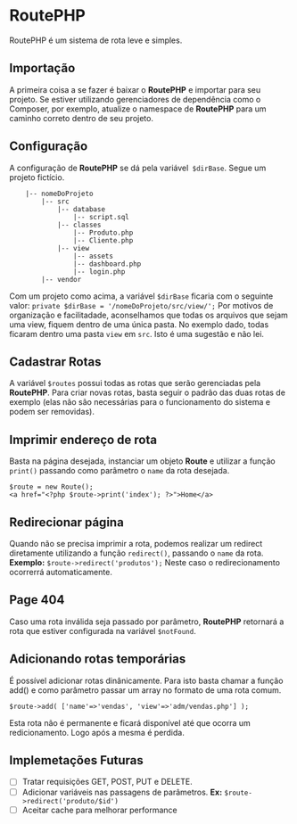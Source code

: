 # RoutePHP
RoutePHP é um sistema de rota leve e simples.

## Importação
A primeira coisa a se fazer é baixar o **RoutePHP** e importar para seu projeto.
Se estiver utilizando gerenciadores de dependência como o Composer, por exemplo, atualize o namespace de **RoutePHP** para um caminho correto dentro de seu projeto.

## Configuração
A configuração de **RoutePHP** se dá pela variável` $dirBase`. Segue um projeto fictício.

```
	|-- nomeDoProjeto
		|-- src
			|-- database
				|-- script.sql
			|-- classes
				|-- Produto.php
				|-- Cliente.php
			|-- view
				|-- assets
				|-- dashboard.php
				|-- login.php
		|-- vendor
```
Com um projeto como acima, a variável `$dirBase` ficaria com o seguinte valor: `private $dirBase = '/nomeDoProjeto/src/view/';`
Por motivos de organização e facilitadade, aconselhamos que todas os arquivos que sejam uma view, fiquem dentro de uma única pasta. No exemplo dado, todas ficaram dentro uma pasta `view` em `src`. Isto é uma sugestão e não lei.

## Cadastrar Rotas
A variável `$routes` possui todas as rotas que serão gerenciadas pela **RoutePHP**.
Para criar novas rotas, basta seguir o padrão das duas rotas de exemplo (elas não são necessárias para o funcionamento do sistema e podem ser removidas).

## Imprimir endereço de rota
Basta na página desejada, instanciar um objeto **Route** e utilizar a função `print()` passando como parâmetro o `name` da rota desejada.
```
$route = new Route();
<a href="<?php $route->print('index'); ?>">Home</a>
```
  
## Redirecionar página
Quando não se precisa imprimir a rota, podemos realizar um redirect diretamente utilizando a função `redirect()`, passando o `name` da rota. **Exemplo:** `$route->redirect('produtos');`
Neste caso o redirecionamento ocorrerrá automaticamente.

## Page 404
Caso uma rota inválida seja passado por parâmetro, **RoutePHP** retornará a rota que estiver configurada na variável `$notFound`.

## Adicionando rotas temporárias
É possível adicionar rotas dinânicamente. Para isto basta chamar a função add() e como parâmetro passar um array no formato de uma rota comum.
```
$route->add( ['name'=>'vendas', 'view'=>'adm/vendas.php'] );
```
Esta rota não é permanente e ficará disponível até que ocorra um redicionamento. Logo após a mesma é perdida.

## Implemetações Futuras
- [ ] Tratar requisições GET, POST, PUT e DELETE.
- [ ] Adicionar variáveis nas passagens de parâmetros. **Ex:** `$route->redirect('produto/$id')`
- [ ] Aceitar cache para melhorar performance

